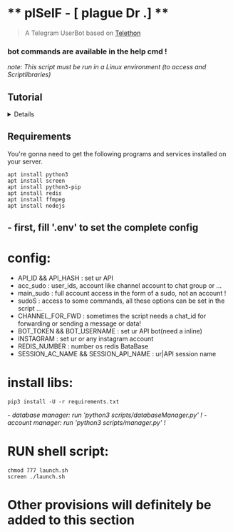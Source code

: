 
# ** plSelF - [ plague Dr .] **

> A Telegram UserBot based on [Telethon](https://github.com/LonamiWebs/Telethon)

### bot commands are available in the help cmd !

*note: This script must be run in a Linux environment (to access and Scriptlibraries)*

## Tutorial

<details>

> You need an API_ID & API_HASH to generate a telethon session. get the APP ID and API Hash
> at [my.telegram.org](https://my.telegram.org)


</details>

## Requirements

You're gonna need to get the following programs and services installed on your server.

```
apt install python3
apt install screen
apt install python3-pip
apt install redis
apt install ffmpeg
apt install nodejs
```

## - first, fill '.env' to set the complete config

# config:

* API_ID && API_HASH :  set ur API
* acc_sudo :  user_ids, account like channel account to chat group or ...
* main_sudo :  full account access in the form of a sudo, not an account !
* sudoS :  access to some commands, all these options can be set in the script ...
* CHANNEL_FOR_FWD :  sometimes the script needs a chat_id for forwarding or sending a message or data!
* BOT_TOKEN && BOT_USERNAME :  set ur API bot(need a inline)
* INSTAGRAM :  set ur or any instagram account
* REDIS_NUMBER : number os redis BataBase
* SESSION_AC_NAME && SESSION_API_NAME :  ur|API session name

# install libs:

```pip3 install -U -r requirements.txt```

*- database manager: run 'python3 scripts/databaseManager.py' !*
*- account manager: run 'python3 scripts/manager.py' !*

# RUN shell script:

```
chmod 777 launch.sh
screen ./launch.sh
```

# Other provisions will definitely be added to this section
